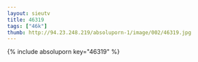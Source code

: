 ```yaml
--- 
layout: sieutv
title: 46319
tags: ["46k"]
thumb: http://94.23.248.219/absoluporn-1/image/002/46319.jpg
---
```

{% include absoluporn key="46319" %} 
